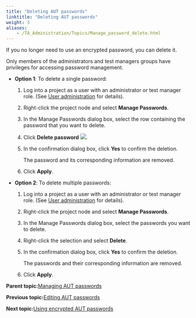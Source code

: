 ```yaml
--- 
title: "Deleting AUT passwords"
linktitle: "Deleting AUT passwords"
weight: 3
aliases: 
    - /TA_Administration/Topics/Manage_password_delete.html
---
```


If you no longer need to use an encrypted password, you can delete it.

Only members of the administrators and test managers groups have privileges for accessing password management.

-   **Option 1**: To delete a single password:

    1.  Log into a project as a user with an administrator or test manager role. \(See [User administration](User_administration.html) for details\).

    2.  Right-click the project node and select **Manage Passwords**.

    3.  In the Manage Passwords dialog box, select the row containing the password that you want to delete.

    4.  Click **Delete password** ![](/images//Images/Delete_pw_btn.png).

    5.  In the confirmation dialog box, click **Yes** to confirm the deletion.

        The password and its corresponding information are removed.

    6.  Click **Apply**.

-   **Option 2**: To delete multiple passwords:

    1.  Log into a project as a user with an administrator or test manager role. \(See [User administration](User_administration.html) for details\).

    2.  Right-click the project node and select **Manage Passwords**.

    3.  In the Manage Passwords dialog box, select the passwords you want to delete.

    4.  Right-click the selection and select **Delete**.

    5.  In the confirmation dialog box, click **Yes** to confirm the deletion.

        The passwords and their corresponding information are removed.

    6.  Click **Apply**.


**Parent topic:**[Managing AUT passwords](/TA_Administration/Topics/Manage_password.html)

**Previous topic:**[Editing AUT passwords](/TA_Administration/Topics/Manage_password_edit.html)

**Next topic:**[Using encrypted AUT passwords](/TA_Administration/Topics/Manage_password_usage.html)


